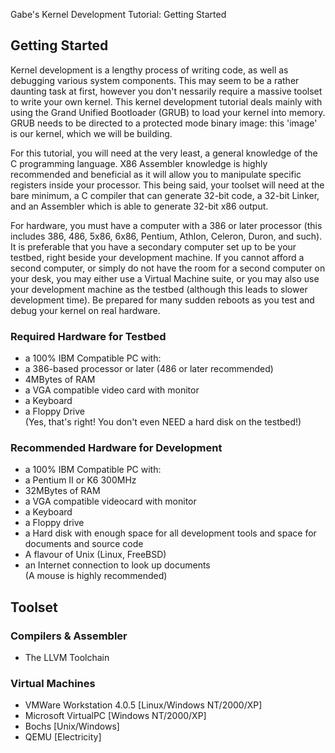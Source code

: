 Gabe's Kernel Development Tutorial: Getting Started



Getting Started
---------------

Kernel development is a lengthy process of writing code, as well as debugging various
system components. This may seem to be a rather daunting task at first, however you
don't nessarily require a massive toolset to write your own kernel. This kernel
development tutorial deals mainly with using the Grand Unified Bootloader (GRUB) to
load your kernel into memory. GRUB needs to be directed to a protected mode binary
image: this 'image' is our kernel, which we will be building.

For this tutorial, you will need at the very least, a general knowledge of the C
programming language. X86 Assembler knowledge is highly recommended and beneficial as
it will allow you to manipulate specific registers inside your processor. This being
said, your toolset will need at the bare minimum, a C compiler that can generate
32-bit code, a 32-bit Linker, and an Assembler which is able to generate 32-bit x86
output.

For hardware, you must have a computer with a 386 or later processor (this includes
386, 486, 5x86, 6x86, Pentium, Athlon, Celeron, Duron, and such). It is preferable
that you have a secondary computer set up to be your testbed, right beside your
development machine. If you cannot afford a second computer, or simply do not have
the room for a second computer on your desk, you may either use a Virtual Machine
suite, or you may also use your development machine as the testbed (although this
leads to slower development time). Be prepared for many sudden reboots as you test
and debug your kernel on real hardware.

### Required Hardware for Testbed

- a 100% IBM Compatible PC with:  
- a 386-based processor or later (486 or later recommended)  
- 4MBytes of RAM  
- a VGA compatible video card with monitor  
- a Keyboard  
- a Floppy Drive  
(Yes, that's right! You don't even NEED a hard disk on the testbed!)

### Recommended Hardware for Development

- a 100% IBM Compatible PC with:  
- a Pentium II or K6 300MHz  
- 32MBytes of RAM  
- a VGA compatible videocard with monitor  
- a Keyboard  
- a Floppy drive  
- a Hard disk with enough space for all development tools and space for documents and source code  
- A flavour of Unix (Linux, FreeBSD)  
- an Internet connection to look up documents  
(A mouse is highly recommended)

Toolset
-------

### Compilers & Assembler

- The LLVM Toolchain

### Virtual Machines

- VMWare Workstation 4.0.5 [Linux/Windows NT/2000/XP]  
- Microsoft VirtualPC [Windows NT/2000/XP]  
- Bochs [Unix/Windows]
- QEMU [Electricity]

